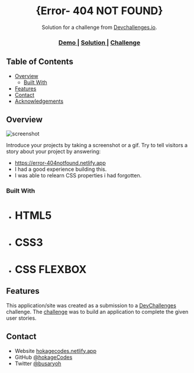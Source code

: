 <!-- Please update value in the {}  -->

<h1 align="center">{Error- 404 NOT FOUND}</h1>

<div align="center">
   Solution for a challenge from  <a href="http://devchallenges.io" target="_blank">Devchallenges.io</a>.
</div>

<div align="center">
  <h3>
    <a href="https://error-404notfound.netlify.app">
      Demo
    </a>
    <span> | </span>
    <a href="https://codepen.io/Hashirama-Senju/pen/GRMNwqB">
      Solution
    </a>
    <span> | </span>
    <a href="https://devchallenges.io/challenges/wBunSb7FPrIepJZAg0sY">
      Challenge
    </a>
  </h3>
</div>

<!-- TABLE OF CONTENTS -->

## Table of Contents

- [Overview](#overview)
  - [Built With](#built-with)
- [Features](#features)
- [Contact](#contact)
- [Acknowledgements](#acknowledgements)

## Overview

![screenshot](./images/404.jpg)

Introduce your projects by taking a screenshot or a gif. Try to tell visitors a story about your project by answering:

- https://error-404notfound.netlify.app
- I had a good experience building this.
- I was able to relearn CSS properties i had forgotten.

### Built With

- # HTML5
- # CSS3
- # CSS FLEXBOX

## Features


This application/site was created as a submission to a [DevChallenges](https://devchallenges.io/challenges) challenge. The [challenge](https://devchallenges.io/challenges/wBunSb7FPrIepJZAg0sY) was to build an application to complete the given user stories.


## Contact

- Website [hokagecodes.netlify.app](https://hokagecodes.netlify.app)
- GitHub [@hokageCodes](https://{github.com/hokageCodes})
- Twitter [@busaryoh](https://{twitter.com/busaryoh})
